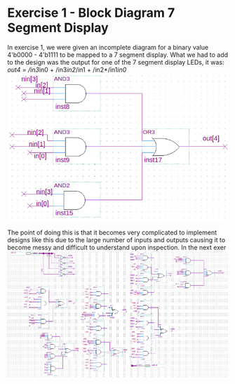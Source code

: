 # Exercise 1 - Block Diagram 7 Segment Display

In exercise 1, we were given an incomplete diagram for a binary value 4'b0000 - 4'b1111 to be mapped to a 7 segment display. What we had to add to the design was the output for one of the 7 segment display LEDs, it was:
*out4 = /in3*in0 + /in3*in2*/in1 + /in2*/in1*in0*
![Output 4](https://github.com/GPadley/VERILOG-Lab/blob/master/Part-1/Ex1/out4.png "Output 4")

The point of doing this is that it becomes very complicated to implement designs like this due to the large number of inputs and outputs causing it to become messy and difficult to understand upon inspection. In the next exer
![Block Diagram of 7 Segment Display](https://github.com/GPadley/VERILOG-Lab/blob/master/Part-1/Ex1/Block%20Diagram.png "Complete Schematic")
